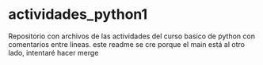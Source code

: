 # actividades_python1
Repositorio con archivos de las actividades del curso basico de python con comentarios entre lineas.
este readme se cre porque el main está al otro lado, intentaré hacer merge
